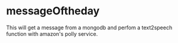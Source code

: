 # messageOftheday

This will get a message from a mongodb and perfom a text2speech function with amazon's polly service.

